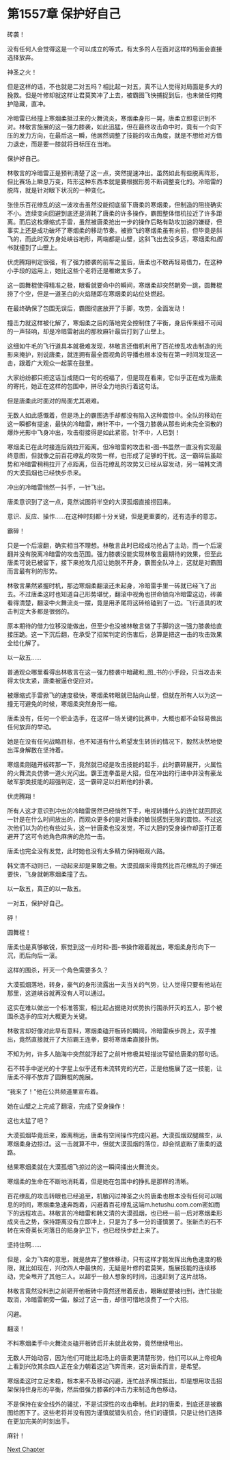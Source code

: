 # 第1557章 保护好自己

砖袭！

没有任何人会觉得这是一个可以成立的等式，有太多的人在面对这样的局面会直接选择放弃。

神圣之火！

但是这样的话，不也就是二对五吗？相比起一对五，真不让人觉得对局面是多大的挽救。但是叶修却就这样让君莫笑冲了上去，被霸图飞快捕捉到后，也未做任何掩护隐藏，直冲。

冷暗雷已经撞上寒烟柔抵过来的火舞流炎，寒烟柔身形一晃，唐柔立即意识到不对。林敬言施展的这一强力膝袭，如此迅猛，但在最终攻击命中时，竟有一个向下压的发力方向，在最后这一瞬，他居然调整了技能的攻击角度，就是不想给对方借力退走，而是要一膝就将目标压在当地。

保护好自己。

林敬言的冷暗雷正是预判清楚了这一点，突然提速冲出。虽然如此有些脱离阵形，但比赛场上瞬息万变，阵形这种东西本就是要根据形势不断调整变化的。冷暗雷的脱阵，就是针对眼下状况的一种变化。

张佳乐百花缭乱的这一波攻击虽然没能彻底留下唐柔的寒烟柔，但制造的阻挠确实不小。连续变向回避到底还是消耗了唐柔的许多操作，霸图整体借机拉近了许多距离。而后这枚爆缩式手雷，虽然被唐柔抢出一步的操作后略有助攻加速的嫌疑，但事实上还是成功破坏了寒烟柔的移动节奏。被掀飞的寒烟柔虽有向前，但毕竟是斜飞的，而此时双方身处峡谷地形，两端都是山壁，这斜飞出去没多远，寒烟柔和*图*书就撞到了山壁上。

伏虎腾翔判定很强，有了强力膝袭的前车之鉴后，唐柔也不敢再轻易借力，在这种小手段的运用上，她比这些个老将还是稚嫩太多了。

这一圆舞棍使得精准之极，眼看就要命中的瞬间，寒烟柔却突然朝旁一跳，圆舞棍捞了个空，但是一道圣白的火焰随即在寒烟柔的站位处燃起。

在最终确保了包围无误后，霸图彻底放开了手脚，攻势，全面发动！

撞击力就这样被化解了，寒烟柔之后的落地完全控制住了平衡，身后传来细不可闻的一声轻响，却是冷暗雷射出的那枚麻针最后打到了山壁上。

这细如牛毛的飞行道具本就极难发现，林敬言还借机利用了百花缭乱攻击制造的光影来掩护，别说唐柔，就连拥有最全面视角的导播也根本没有在第一时间发现这一击，跟着广大观众一起蒙在鼓里。

大家纷纷都只把这话当成随口一句的祝福了，但是现在看来，它似乎正在成为唐柔的寄托，她正在这样的包围中，拼尽全力地执行着这句话。

但是唐柔此时面对的局面尤其艰难。

无数人如此感慨着，但是场上的霸图选手却都没有陷入这种震惊中。全队的移动在这一瞬都有提速，最快的冷暗雷，麻针不中，一个强力膝袭从那些尚未完全消散的爆炸光影中飞身冲出，攻击衔接得是如此紧密。针不中，人已到！

寒烟柔已在此时接连后跳拉开距离。但冷暗雷的攻击和-图-书虽然一直没有实现最终意图，但就像之前百花缭乱的攻势一样，也形成了足够的干扰。这一霸碎后虽趁势和冷暗雷稍稍拉开了点距离，但百花缭乱的攻势又已经从容发动，另一端韩文清的大漠孤烟也已经快步杀来。

冲出的冷暗雷悄然一抖手，一针飞出。

唐柔意识到了这一点，竟然试图将半空的大漠孤烟直接捞回来。

意识、反应、操作……在这种时刻都十分关键，但是更重要的，还有选手的意志。

霸碎！

只是一个后滚翻，确实相当不理想。林敬言此时已经成功抢占了主动，而一个后滚翻并没有脱离冷暗雷的攻击范围。强力膝袭没能实现林敬言最期待的效果，但至此唐柔可说已被留下，接下来抢攻几招让她脱不开身，霸图全队冲上，这就是对霸图而言最有利的形势。

林敬言果然紧握时机，那边寒烟柔翻滚还未起身，冷暗雷手里一砖就已经飞了出去。不过唐柔这时也知道自己形势堪忧，翻滚中视角也拼命锁向冷暗雷这边，砖袭看得清楚，翻滚中火舞流炎一摆，竟是用矛尾将这砖给磕到了一边。飞行道具的攻击判定大多都是很弱的。

原本期待的借力位移没能做出，但至少也没被林敬言做了手脚的这一强力膝袭给直接压跪。这一下沉后翻，在承受了招架判定的伤害后，总算是把这一击的攻击效果全给化解了。

以一敌五……

普通观众哪里看得出林敬言在这一强力膝袭中暗藏和_图_书的小手段，只当攻击来得太快太紧，唐柔被逼仓促应对。

被爆缩式手雷掀飞的速度极快，寒烟柔转眼就已贴向山壁，但就在所有人以为这一撞无可避免的时候，寒烟柔突然身形一缩。

唐柔没有，任何一个职业选手，在这样一场关键的比赛中，大概也都不会轻易做出任何放弃的举动。

她是在没有任何战略目标，也不知道有什么希望发生转折的情况下，毅然决然地使出浑身解数在坚持着。

寒烟柔刚磕开板砖那一下，竟然就已经是攻击技能的起手，此时霸碎展开，火属性的火舞流炎仿佛一道火光闪出。霸王连拳虽是大招，但在冲出的行进中并没有豪龙破军那类技能的超强判定，这一霸碎足以扫断他的扑袭。

伏虎腾翔！

所有人这才意识到冲出的冷暗雷居然已经悄然下手，电视转播什么的连忙就回顾这一针是在什么时间放出的，而观众更多的是对唐柔的敏锐感到无限的震惊。不过这次他们以为的也有些过头，这一针唐柔也没发觉，不过大胆的受身操作却歪打正着避开了这可令她角色麻痹的危险一击。

唐柔也完全没有发觉，此时她也没有太多精力保持眼观六路。

韩文清不动则已，一动起来却是果敢之极。大漠孤烟来得竟然比百花缭乱的子弹还要快，飞身就朝寒烟柔撞了去。

以一敌五，真正的以一敌五。

一对五，保护好自己。

砰！

圆舞棍！

唐柔也是真够敏锐，察觉到这一点时和-图-书操作跟着就出，寒烟柔身形向下一沉，而后向后一滚。

这样的围杀，歼灭一个角色需要多久？

大漠孤烟落地，转身，豪气的身形流露出一夫当关的气势，让人觉得只要有他站在那里，这道峡谷就再没有人可以通过。

这实在难以做出一个标准答案，相比起占据绝对优势执行围杀歼灭的五人，那个被围杀选手的应对大概更为关键。

林敬言却好像对此早有意料，寒烟柔磕开板砖的瞬间，冷暗雷疾步跨上，双手推出，竟然直接就开了大招霸王连拳，要将寒烟柔直接扑倒。

不知为何，许多人脑海中突然就浮起了之前叶修极其轻描淡写留给唐柔的那句话。

石不转手中逆光的十字星上似乎还有未流转完的光芒，正是他施展了这一技能，让唐柔不得不放弃了圆舞棍的施展。

“我来了！”他在公共频道里宣布着。

她在山壁之上完成了翻滚，完成了受身操作！

这也太猛了吧？

大漠孤烟毕竟后来，距离稍远，唐柔有空间操作完成闪避。大漠孤烟双腿踹空，从寒烟柔身边掠过。这一击就算不中，但就大漠孤烟的落位，却会彻底断了唐柔的退路。

结果寒烟柔就在大漠孤烟飞掠过的这一瞬间捅出火舞流炎。

寒烟柔的生命在不断地消耗着，但是她在包围中的挣扎是那样的清晰。

百花缭乱的攻击转眼也已经追至，机敏闪过神圣之火的唐柔也根本没有任何可以喘息的时间，寒烟柔急速奔跑着，闪避着百花缭乱这端m.hetushu.com.com密如雨下的远程攻击。林敬言的冷暗雷和韩文清的大漠孤烟，也已经一前一后对寒烟柔形成夹击之势，保持距离没有立即冲上，只是为了多一分的谨慎罢了。张新杰的石不转在宋奇英长河落日的贴身护卫下，也已经快步赶上来了。

坚持住啊……

但是，全力飞奔的意思，就是放弃了整体移动，只有这样才能发挥出角色速度的极限，就比如现在，兴欣四人中最快的，无疑是叶修的君莫笑，施展技能的连续移动，完全甩开了其他三人。以超乎一般人想象的时间，迅速赶到了这片战场。

林敬言竟然没料到之前砸开他板砖中竟然还带着反击，眼瞅就要被扫到，连忙技能取消，冷暗雷朝旁一偏，躲过了这一击，却很可惜地浪费了一个大招。

闪避。

翻滚！

不料寒烟柔手中火舞流炎磕开板砖后并未就此收势，竟然继续甩出。

无数人开始动容，因为他们可能比起场上的唐柔更清楚形势，他们可以从上帝视角上看到兴欣其余四人正在全力朝着这边飞奔而来，这对唐柔而言，是希望。

寒烟柔这时立足未稳，根本来不及移动闪避，连忙战矛横过抵出，却是想用攻击招架保持住身形的平衡，然后借强力膝袭的冲击力来制造角色移动。

不是保持在安全线外的骚扰，不是试探性的攻击牵制。此时的唐柔，到底还是被霸图给困下了。这些老将并没有因为谨慎就错失机会，他们的谨慎，只是让他们选择在更加完美的时刻出手。

麻针！



[Next Chapter](%E7%AC%AC1558%E7%AB%A0%20%E5%BC%80%E8%83%83%E8%8F%9C.md)